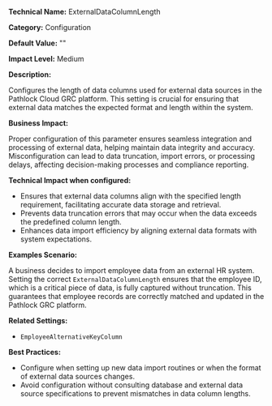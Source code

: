 **Technical Name:** ExternalDataColumnLength

**Category:** Configuration

**Default Value:** ""

**Impact Level:** Medium

**Description:**

Configures the length of data columns used for external data sources in the Pathlock Cloud GRC platform. This setting is crucial for ensuring that external data matches the expected format and length within the system.

**Business Impact:**

Proper configuration of this parameter ensures seamless integration and processing of external data, helping maintain data integrity and accuracy. Misconfiguration can lead to data truncation, import errors, or processing delays, affecting decision-making processes and compliance reporting.

**Technical Impact when configured:**

- Ensures that external data columns align with the specified length requirement, facilitating accurate data storage and retrieval.
- Prevents data truncation errors that may occur when the data exceeds the predefined column length.
- Enhances data import efficiency by aligning external data formats with system expectations.

**Examples Scenario:**

A business decides to import employee data from an external HR system. Setting the correct `ExternalDataColumnLength` ensures that the employee ID, which is a critical piece of data, is fully captured without truncation. This guarantees that employee records are correctly matched and updated in the Pathlock GRC platform.

**Related Settings:**

- `EmployeeAlternativeKeyColumn`

**Best Practices:** 

- Configure when setting up new data import routines or when the format of external data sources changes.
- Avoid configuration without consulting database and external data source specifications to prevent mismatches in data column lengths.